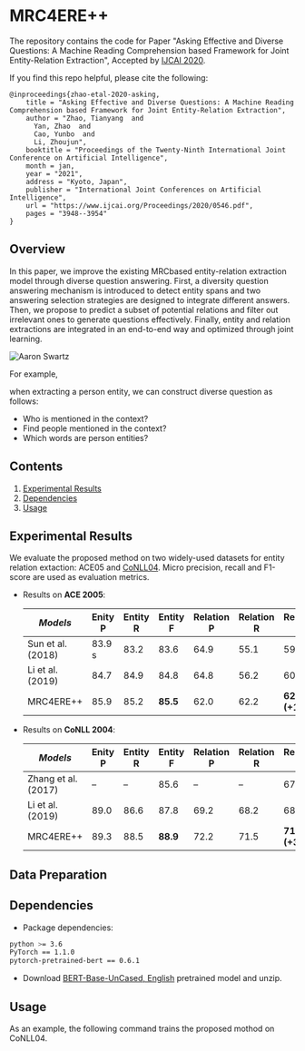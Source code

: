# MRC4ERE++
The repository contains the code for Paper "Asking Effective and Diverse Questions: A Machine Reading Comprehension based Framework for Joint Entity-Relation Extraction", Accepted by [IJCAI 2020](https://www.ijcai.org/Proceedings/2020/0546.pdf). <br>

If you find this repo helpful, please cite the following:
```text
@inproceedings{zhao-etal-2020-asking,
    title = "Asking Effective and Diverse Questions: A Machine Reading Comprehension based Framework for Joint Entity-Relation Extraction",
    author = "Zhao, Tianyang  and
      Yan, Zhao  and
      Cao, Yunbo  and
      Li, Zhoujun",
    booktitle = "Proceedings of the Twenty-Ninth International Joint Conference on Artificial Intelligence",
    month = jan,
    year = "2021",
    address = "Kyoto, Japan",
    publisher = "International Joint Conferences on Artificial Intelligence",
    url = "https://www.ijcai.org/Proceedings/2020/0546.pdf",
    pages = "3948--3954"
}
```
 

## Overview

In this paper, we improve the existing MRCbased entity-relation extraction model through diverse question answering. First, a diversity question answering mechanism is introduced to detect entity spans and two answering selection strategies are designed to integrate different answers. Then, we propose to predict a subset of potential relations and filter out irrelevant ones to generate questions effectively. Finally, entity and relation extractions are integrated in an end-to-end way and optimized through joint learning.<br> 

![Aaron Swartz](https://github.com/TanyaZhao/MRC4ERE_plus/raw/master/model_framework.png)

For example, 

when extracting a person entity, we can construct diverse question as follows:
- Who is mentioned in the context?
- Find people mentioned in the context?
- Which words are person entities?


## Contents
1. [Experimental Results](#experimental-results)
2. [Dependencies](#dependencies)
3. [Usage](#usage)


## Experimental Results

We evaluate the proposed method on two widely-used datasets for entity relation extaction: ACE05 and [CoNLL04](https://github.com/bekou/multihead_joint_entity_relation_extraction/tree/master/data/CoNLL04).
Micro precision, recall and F1-score are used as evaluation metrics. 
  
- Results on **ACE 2005**:

  | *Models* | Enity P | Entity R | Entity F | Relation P | Relation R | Relation F|
  | --- | --- | --- | --- | --- | --- | --- |
  |Sun et al. (2018) |83.9 s|83.2| 83.6| 64.9| 55.1| 59.6|
  |Li et al. (2019) |84.7 |84.9| 84.8 |64.8| 56.2| 60.2 |
  |MRC4ERE++ |85.9 |85.2 |**85.5** |62.0| 62.2| **62.1 (+1.9)**|
  
- Results on **CoNLL 2004**:

  | *Models* | Enity P | Entity R | Entity F | Relation P | Relation R | Relation F|
  | --- | --- | --- | --- | --- | --- | --- |
  |Zhang et al. (2017) |– |–| 85.6 |– |–| 67.8|
  |Li et al. (2019) | 89.0 | 86.6 | 87.8 | 69.2 | 68.2 | 68.9 |
  |MRC4ERE++ |89.3 |88.5|**88.9** |72.2| 71.5| **71.9 (+3.0)**|


## Data Preparation


    
## Dependencies 

* Package dependencies: 
```bash 
python >= 3.6
PyTorch == 1.1.0
pytorch-pretrained-bert == 0.6.1 
```
* Download [BERT-Base-UnCased, English](https://s3.amazonaws.com/models.huggingface.co/bert/bert-base-uncased.tar.gz) pretrained model and unzip. 
    


## Usage
As an example, the following command trains the proposed mothod on CoNLL04. 

